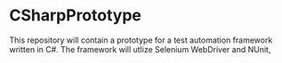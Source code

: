 # CSharpPrototype
This repository will contain a prototype for a test automation framework written in C#.
The framework will utlize Selenium WebDriver and NUnit,
